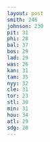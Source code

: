 ```yaml
---
layout: post
smith: 246
johnson: 230
pit: 31
phi: 28
bal: 37
bos: 29
lad: 29
was: 26
kan: 31
tam: 35
nyy: 32
cle: 31
tor: 23
stl: 30
min: 31
hou: 34
atl: 29
sdg: 20
---
```

